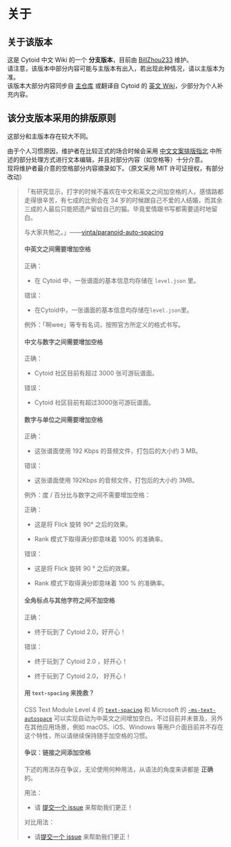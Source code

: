 # 关于

## 关于该版本

这是 Cytoid 中文 Wiki 的一个 __分支版本__，目前由 [BillZhou233](https://github.com/BillZhou233/) 维护。  
请注意，该版本中部分内容可能与主版本有出入，若出现此种情况，请以主版本为准。  
该版本大部分内容同步自 [主仓库](https://github.com/CytoidCommunity/Cytoid-wiki) 或翻译自 Cytoid 的 [英文 Wiki](https://sites.google.com/site/cytoidcommunity/home)，少部分为个人补充内容。

## 该分支版本采用的排版原则

这部分和主版本存在较大不同。

由于个人习惯原因，维护者在比较正式的场合时候会采用 [中文文案排版指北](https://github.com/sparanoid/chinese-copywriting-guidelines/blob/master/README.zh-CN.md) 中所述的部分处理方式进行文本编辑，并且对部分内容（如空格等）十分介意。  
现将维护者最介意的空格部分内容摘录如下。（原文采用 MIT 许可证授权，有部分改动）

>「有研究显示，打字的时候不喜欢在中文和英文之间加空格的人，感情路都走得很辛苦，有七成的比例会在 34 岁的时候跟自己不爱的人结婚，而其余三成的人最后只能把遗产留给自己的猫。毕竟爱情跟书写都需要适时地留白。
>
>与大家共勉之。」——[vinta/paranoid-auto-spacing](https://github.com/vinta/pangu.js)
> 
> #### 中英文之间需要增加空格
> 
> 正确：
> 
> - 在 Cytoid 中，一张谱面的基本信息均存储在 `level.json` 里。
> 
> 错误：
> 
> - 在Cytoid中，一张谱面的基本信息均存储在`level.json`里。
> 
> 例外：「啊wee」等专有名词，按照官方所定义的格式书写。
> 
> #### 中文与数字之间需要增加空格
> 
> 正确：
> 
> - Cytoid 社区目前有超过 3000 张可游玩谱面。
> 
> 错误：
> 
> - Cytoid 社区目前有超过3000张可游玩谱面。
> 
> #### 数字与单位之间需要增加空格
> 
> 正确：
> 
> - 这张谱面使用 192 Kbps 的音频文件，打包后的大小约 3 MB。
> 
> 错误：
> 
> - 这张谱面使用 192Kbps 的音频文件，打包后的大小约 3MB。
> 
> 例外：度 / 百分比与数字之间不需要增加空格：
> 
> 正确：
> 
> - 这是将 Flick 旋转 90° 之后的效果。
>
> - Rank 模式下取得满分即意味着 100% 的准确率。
> 
> 错误：
> 
> - 这是将 Flick 旋转 90 ° 之后的效果。
>
> - Rank 模式下取得满分即意味着 100 % 的准确率。
> 
> #### 全角标点与其他字符之间不加空格
> 
> 正确：
> 
> - 终于玩到了 Cytoid 2.0，好开心！
> 
> 错误：
> 
> - 终于玩到了 Cytoid 2.0 ，好开心！
>
> - 终于玩到了 Cytoid 2.0， 好开心！
> 
> #### 用 `text-spacing` 来挽救？
> 
> CSS Text Module Level 4 的 [`text-spacing`](https://www.w3.org/TR/css-text-4/#text-spacing-property) 和 Microsoft 的 [`-ms-text-autospace`](https://msdn.microsoft.com/library/ms531164(v=vs.85).aspx) 可以实现自动为中英文之间增加空白。不过目前并未普及，另外在其他应用场景，例如 macOS、iOS、Windows 等用户介面目前并不存在这个特性，所以请继续保持随手加空格的习惯。
> 
> #### 争议：链接之间添加空格
>
> 下述的用法存在争议，无论使用何种用法，从语法的角度来讲都是 **正确** 的。
>
> 用法：
> 
> - 请 [提交一个 issue](#) 来帮助我们更正！
> 
> 对比用法：
> 
> - 请[提交一个 issue](#) 来帮助我们更正！